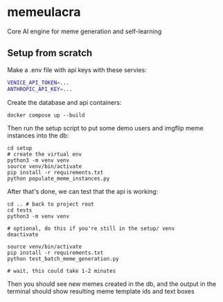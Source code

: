 # memeulacra
Core AI engine for meme generation and self-learning


## Setup from scratch

Make a .env file with api keys with these servies:

```bash
VENICE_API_TOKEN=...
ANTHROPIC_API_KEY=...
```

Create the database and api containers:

```commandline
docker compose up --build
```

Then run the setup script to put some demo users and imgflip meme instances into the db:

```commandline
cd setup
# create the virtual env
python3 -m venv venv
source venv/bin/activate
pip install -r requirements.txt
python populate_meme_instances.py
```

After that's done, we can test that the api is working:

```commandline
cd .. # back to project root
cd tests
python3 -m venv venv

# optional, do this if you're still in the setup/ venv
deactivate

source venv/bin/activate
pip install -r requirements.txt
python test_batch_meme_generation.py

# wait, this could take 1-2 minutes
```

Then you should see new memes created in the db, and the output in the terminal should show resulting meme template ids and text boxes
